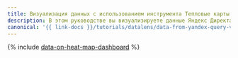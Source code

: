 ```yaml
---
title: Визуализация данных с использованием инструмента Тепловые карты
description: В этом руководстве вы визуализируете данные Яндекс Директа с помощью инструмента Тепловые карты.
canonical: '{{ link-docs }}/tutorials/datalens/data-from-yandex-query-visualization'
---
```


{% include [data-on-heat-map-dashboard](../../_tutorials/datalens/data-on-heat-map-dashboard.md) %}
